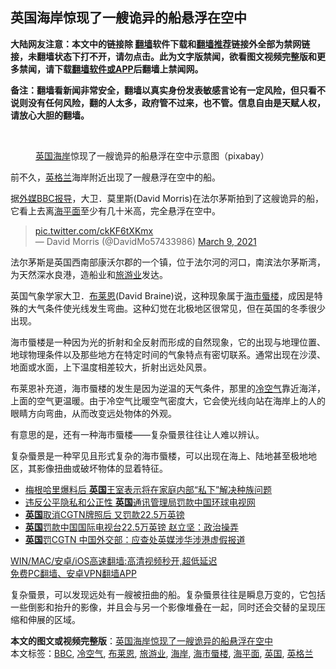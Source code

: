  <h2>英国海岸惊现了一艘诡异的船悬浮在空中</h2> <p class="notice"><b>大陆网友注意：本文中的链接除 <a href="https://github.com/bannedbook/fanqiang" >翻墙</a>软件下载和<a href="https://github.com/killgcd/justmysocks/blob/master/README.md">翻墙推荐</a>链接外全部为禁网链接，未翻墙状态下打不开，请勿点击。此为文字版禁闻，欲看图文视频完整版和更多禁闻，请下载<a href="https://github.com/bannedbook/fanqiang">翻墙软件或APP</a>后翻墙上禁闻网。</p><p>备注：翻墙看新闻非常安全，翻墙以真实身份发表敏感言论有一定风险，但只看不说则没有任何风险，翻的人太多，政府管不过来，也不管。信息自由是天赋人权，请放心大胆的翻墙。</b></p>  <div class="entry"> <br /> <figure><a href="https://i0.wp.com/upload-images-bucket-v64rleca837do.s3.eu-west-1.amazonaws.com/wp-content/uploads/2021/03/10042557/2021-03-09_153653-800x450-1.jpg?fit=800%2C450&#038;ssl=1" data-caption="英国海岸惊现了一艘诡异的船悬浮在空中示意图（pixabay） "></a><figcaption class="wp-caption-text"><a href="https://www.bannedbook.org/bnews/tag/%e8%8b%b1%e5%9b%bd/" class="st_tag internal_tag" rel="tag" title="标签 英国 下的日志">英国</a><a href="https://www.bannedbook.org/bnews/tag/%E6%B5%B7%E5%B2%B8/" class="st_tag internal_tag" rel="tag" title="标签 海岸 下的日志">海岸</a>惊现了一艘诡异的船悬浮在空中示意图（pixabay） </figcaption></figure> <p>前不久，<a href="https://www.bannedbook.org/bnews/tag/%e8%8b%b1%e6%a0%bc%e5%85%b0/" class="st_tag internal_tag" rel="tag" title="标签 英格兰 下的日志">英格兰</a>海岸附近出现了一艘悬浮在空中的船。</p> <p>据<a href="https://www.bbc.com/news/uk-england-cornwall-56286719">外媒BBC报导</a>，大卫．莫里斯(David Morris)在法尔茅斯拍到了这艘诡异的船，它看上去离<a href="https://www.bannedbook.org/bnews/tag/%E6%B5%B7%E5%B9%B3%E9%9D%A2/" class="st_tag internal_tag" rel="tag" title="标签 海平面 下的日志">海平面</a>至少有几十米高，完全悬浮在空中。</p>  <blockquote class="twitter-tweet" data-width="550" data-dnt="true"> <a href="https://t.co/ckKF6tXKmx">pic.twitter.com/ckKF6tXKmx</a><br/> &mdash; David Morris (@DavidMo57433986) <a href="https://twitter.com/DavidMo57433986/status/1369386271811006464?ref_src=twsrc%5Etfw">March 9, 2021</a><br/> </blockquote> <p>法尔茅斯是英国西南部康沃尔郡的一个镇，位于法尔河的河口，南滨法尔茅斯湾，为天然深水良港，造船业和<a href="https://www.bannedbook.org/bnews/tag/%e6%97%85%e6%b8%b8%e4%b8%9a/" class="st_tag internal_tag" rel="tag" title="标签 旅游业 下的日志">旅游业</a>发达。</p> <p>英国气象学家大卫．<a href="https://www.bannedbook.org/bnews/tag/%E5%B8%83%E8%8E%B1%E6%81%A9/" class="st_tag internal_tag" rel="tag" title="标签 布莱恩 下的日志">布莱恩</a>(David Braine)说，这种现象属于<a href="https://www.bannedbook.org/bnews/tag/%e6%b5%b7%e5%b8%82%e8%9c%83%e6%a5%bc/" class="st_tag internal_tag" rel="tag" title="标签 海市蜃楼 下的日志">海市蜃楼</a>，成因是特殊的大气条件使光线发生弯曲。这种幻觉在北极地区很常见，但在英国的冬季很少出现。</p>  <p>海市蜃楼是一种因为光的折射和全反射而形成的自然现象，它的出现与地理位置、地球物理条件以及那些地方在特定时间的气象特点有密切联系。通常出现在沙漠、地面或水面，上下温度相差较大，折射出远处风景。</p> <p>布莱恩补充道，海市蜃楼的发生是因为逆温的天气条件，那里的<a href="https://www.bannedbook.org/bnews/tag/%E5%86%B7%E7%A9%BA%E6%B0%94/" class="st_tag internal_tag" rel="tag" title="标签 冷空气 下的日志">冷空气</a>靠近海洋，上面的空气更温暖。由于冷空气比暖空气密度大，它会使光线向站在海岸上的人的眼睛方向弯曲，从而改变远处物体的外观。</p>  <p>有意思的是，还有一种海市蜃楼——复杂蜃景往往让人难以辨认。</p> <p>复杂蜃景是一种罕见且形式复杂的海市蜃楼，可以出现在海上、陆地甚至极地地区，其影像扭曲或破坏物体的显着特征。</p>  <ul class='op-related-articles' title='相关阅读'> <li><a href='https://www.bannedbook.org/bnews/worldnews/20210310/1501644.html' target='_blank'>梅根哈里爆料后 <b>英国</b>王室表示将在家庭内部“私下”解决种族问题</a></li> <li><a href='https://www.bannedbook.org/bnews/headline/20210310/1501536.html' target='_blank'>违反公平隐私和公正性 <b>英国</b>通讯管理局罚款中国环球电视网</a></li> <li><a href='https://www.bannedbook.org/bnews/comments/20210310/1501533.html' target='_blank'><b>英国</b>取消CGTN牌照后 又罚款22.5万英镑</a></li> <li><a href='https://www.bannedbook.org/bnews/ssgc/20210310/1501466.html' target='_blank'><b>英国</b>罚款中国国际电视台22.5万英镑 赵立坚：政治操弄</a></li> <li><a href='https://www.bannedbook.org/bnews/baitai/20210309/1501421.html' target='_blank'><b>英国</b>罚CGTN 中国外交部：应查处英媒涉华涉港虚假报道</a></li> </ul> <p class="texttj"> <a href="https://github.com/bannedbook/fanqiang/wiki/V2ray%E6%9C%BA%E5%9C%BA" target="_blank">WIN/MAC/安卓/iOS高速翻墙:高清视频秒开,超低延迟</a><br/> <a href="https://github.com/bannedbook/fanqiang/wiki/%E7%A6%81%E9%97%BB%E7%BD%91%E5%AE%89%E5%8D%93%E7%BF%BB%E5%A2%99%E6%96%B0%E9%97%BBAPP" target="_blank">免费PC翻墙、安卓VPN翻墙APP</a></p><p>复杂蜃景，可以发现远处有一艘被扭曲的船。复杂蜃景往往是瞬息万变的，它包括一些倒影和抬升的影像，并且会与另一个影像堆叠在一起，同时还会交替的呈现压缩和伸展的区域。</p><a name='sharetosocial'></a>       <div><b>本文的图文或视频完整版</b>：<a href='https://www.bannedbook.org/bnews/comments/20210310/1501802.html'>英国海岸惊现了一艘诡异的船悬浮在空中</a></div>  </div><!--END ENTRY--> <div class="postfooter"> <div>本文标签：<a href="https://www.bannedbook.org/bnews/tag/bbc/" rel="tag">BBC</a>, <a href="https://www.bannedbook.org/bnews/tag/%E5%86%B7%E7%A9%BA%E6%B0%94/" rel="tag">冷空气</a>, <a href="https://www.bannedbook.org/bnews/tag/%E5%B8%83%E8%8E%B1%E6%81%A9/" rel="tag">布莱恩</a>, <a href="https://www.bannedbook.org/bnews/tag/%e6%97%85%e6%b8%b8%e4%b8%9a/" rel="tag">旅游业</a>, <a href="https://www.bannedbook.org/bnews/tag/%E6%B5%B7%E5%B2%B8/" rel="tag">海岸</a>, <a href="https://www.bannedbook.org/bnews/tag/%e6%b5%b7%e5%b8%82%e8%9c%83%e6%a5%bc/" rel="tag">海市蜃楼</a>, <a href="https://www.bannedbook.org/bnews/tag/%E6%B5%B7%E5%B9%B3%E9%9D%A2/" rel="tag">海平面</a>, <a href="https://www.bannedbook.org/bnews/tag/%e8%8b%b1%e5%9b%bd/" rel="tag">英国</a>, <a href="https://www.bannedbook.org/bnews/tag/%e8%8b%b1%e6%a0%bc%e5%85%b0/" rel="tag">英格兰</a></div>  </div><!--END POSTFOOTER--> 